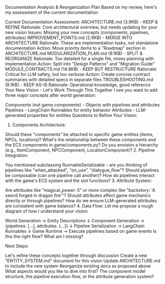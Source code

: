 Documentation Analysis & Reorganization Plan
Based on my review, here's my assessment of the current documentation:

Current Documentation Assessment:
ARCHITECTURE.md (3.9KB) - KEEP & REFINE
Rationale: Core architectural overview, but needs updating for your new vision
Issues: Missing your new concepts (components, pipelines, attributes)
IMPROVEMENT_POINTS.md (2.9KB) - MERGE INTO ARCHITECTURE
Rationale: These are implementation tasks, not standalone documentation
Action: Move priority items to a "Roadmap" section in ARCHITECTURE.md
MODULARIZATION_PLAN.md (9.1KB) - SPLIT & REORGANIZE
Rationale: Too detailed for a single file, mixes planning with implementation
Action: Split into "Design Patterns" and "Migration Guide"
MODULE_CONTRACTS.md (14.8KB) - KEEP BUT RESTRUCTURE
Rationale: Critical for LLM safety, but too verbose
Action: Create concise contract summaries with detailed specs in separate files
TROUBLESHOOTING.md (9.1KB) - KEEP AS-IS
Rationale: Operational knowledge, good reference
Your New Vision - Let's Work Through This Together
I see you want to add three major concepts after world generation:

Components (not game.components) - Objects with pipelines and attributes
Pipelines - LangChain Runnables for entity behavior
Attributes - LLM-generated properties for entities
Questions to Refine Your Vision:
1. Components Architecture:

Should these "components" be attached to specific game entities (items, NPCs, locations)?
What's the relationship between these components and the ECS components in game/components.py?
Do you envision a hierarchy (e.g., ItemComponent, NPCComponent, LocationComponent)?
2. Pipeline Integration:

You mentioned subclassing RunnableSerializable - are you thinking of pipelines like "when_attacked", "on_use", "dialogue_flow"?
Should pipelines be composable (can one pipeline call another)?
How do pipelines interact with the game's ECS system and the slot functions?
3. Attribute System:

Are attributes like "magical_power: 5" or more complex like "backstory: 'A sword forged in dragon fire'"?
Should attributes affect game mechanics directly or through pipelines?
How do we ensure LLM-generated attributes are consistent with game balance?
4. Data Flow: Let me propose a rough diagram of how I understand your vision:

World Generation → Entity Descriptions
       ↓
Component Generation → {pipelines: [...], attributes: {...}}
       ↓
Pipeline Serialization → LangChain Runnables
       ↓
Game Runtime → Execute pipelines based on game events
Is this the right flow? What am I missing?

Next Steps:

Let's refine these concepts together through discussion
Create a new "ENTITY_SYSTEM.md" document for this vision
Update ARCHITECTURE.md to include the new system
Reorganize existing docs as proposed above
What aspects would you like to dive into first? The component model structure, the pipeline execution flow, or the attribute generation system?